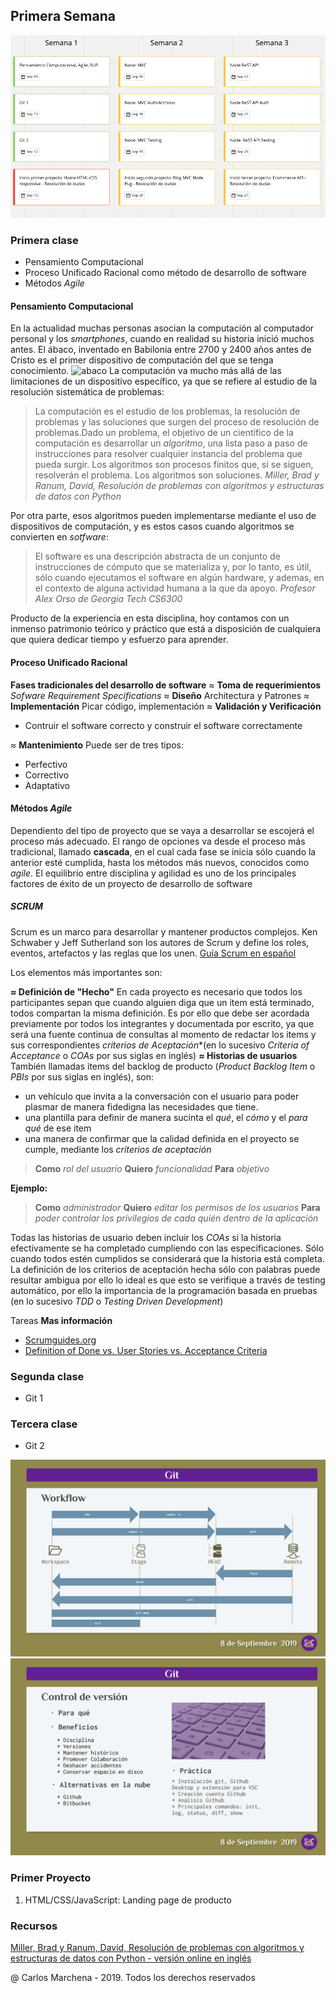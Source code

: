 

## Primera Semana
![base](/modulos/img/swc-fullstack-03.png)
### Primera clase
- Pensamiento Computacional
- Proceso Unificado Racional como método de desarrollo de software
- Métodos *Agile*
#### Pensamiento Computacional
En la actualidad muchas personas asocian la computación al computador personal y los *smartphones*, cuando en realidad su historia inició muchos antes. El ábaco, inventado en Babilonia entre 2700 y 2400 años antes de Cristo es el primer dispositivo de computación del que se tenga conocimiento.
![abaco](https://history-computer.com/CalculatingTools/Abacus/RomanAbacus.jpg) 
La computación va mucho más allá de las limitaciones de un dispositivo específico, ya que se refiere al estudio de la resolución sistemática de problemas: 
>La computación es el estudio de los problemas, la resolución de problemas y las soluciones que surgen del proceso de resolución de problemas.Dado un problema, el objetivo de un científico de la computación es desarrollar un *algoritmo*, una lista paso a paso de instrucciones para resolver cualquier instancia del problema que pueda surgir. Los algoritmos son procesos finitos que, si se siguen, resolverán el problema. Los algoritmos son soluciones. 
*Miller, Brad y Ranum, David, Resolución de problemas con algoritmos y estructuras de datos con Python*

Por otra parte, esos algoritmos pueden implementarse mediante el uso de dispositivos de computación, y es estos casos cuando algoritmos se convierten en *sotfware*:
>El software es una descripción abstracta de un conjunto de instrucciones de cómputo que se materializa y, por lo tanto, es útil, sólo cuando ejecutamos el software en algún hardware, y ademas, en el contexto de alguna actividad humana a la que da apoyo. 
*Profesor Alex Orso de Georgia Tech CS6300*

Producto de la experiencia en esta disciplina, hoy contamos con un inmenso patrimonio teórico y práctico que está a disposición de cualquiera que quiera dedicar tiempo y esfuerzo para aprender.

#### Proceso Unificado Racional

**Fases tradicionales del desarrollo de software**
≈ **Toma de requerimientos**
*Sofware Requirement Specifications*
≈ **Diseño**
Architectura y Patrones
≈ **Implementación**
Picar código, implementación
≈ **Validación y Verificación**
- Contruir el software correcto y construir el software correctamente

≈ **Mantenimiento**
Puede ser de tres tipos:
- Perfectivo
- Correctivo
- Adaptativo




#### Métodos *Agile*
Dependiento del tipo de proyecto que se vaya a desarrollar se escojerá el proceso más adecuado. El rango de opciones va desde el proceso más tradicional, llamado **cascada**, en el cual cada fase se inicia sólo cuando la anterior esté cumplida, hasta los métodos más nuevos, conocidos como *agile*. El equilibrio entre disciplina y agilidad es uno de los principales factores de éxito de un proyecto de desarrollo de software
##### SCRUM
Scrum es un marco para desarrollar y mantener productos complejos.  Ken Schwaber y Jeff Sutherland son los autores de Scrum y define los roles, eventos, artefactos y las reglas que los unen. 
[Guía Scrum en español](https://www.scrumguides.org/docs/scrumguide/v2017/2017-Scrum-Guide-Spanish-European.pdf#zoom=100)

Los elementos más importantes son:

**≈ Definición de "Hecho"**
En cada proyecto es necesario que todos los participantes sepan que cuando alguien diga que un item está terminado, todos compartan la misma definición. Es por ello que debe ser acordada previamente por todos los integrantes y documentada por escrito, ya que será una fuente continua de consultas al momento de redactar los items y sus correspondientes *criterios de Aceptación**(en lo sucesivo *Criteria of Acceptance* o *COAs* por sus siglas en inglés)
**≈ Historias de usuarios**
También llamadas items del backlog de producto (*Product Backlog Item* o *PBIs* por sus siglas en inglés), son:  
- un vehículo que invita a la conversación con el usuario para poder plasmar de manera fidedigna las necesidades que tiene.
- una plantilla para definir de manera sucinta el *qué*, el *cómo* y el *para qué* de ese item
- una manera de confirmar que la calidad definida en el proyecto se cumple, mediante los *criterios de aceptación*

> **Como** *rol del usuario*
> **Quiero** *funcionalidad*
> **Para** *objetivo*

**Ejemplo:**

> **Como** *administrador*
> **Quiero** *editar los permisos  de los usuarios*
> **Para** *poder controlar los privilegios de cada quién dentro de la aplicación*

Todas las historias de usuario deben incluir los *COAs* si la historia efectivamente se ha completado cumpliendo con las especificaciones. Sólo cuando todos estén cumplidos se considerará que la historia está completa. La definición de los criterios de aceptación hecha sólo con palabras puede resultar ambigua por ello lo ideal es que esto se verifique a través de testing automático, por ello la importancia de la programación basada en pruebas (en lo sucesivo *TDD* o *Testing Driven Development*)

Tareas
**Mas información** 
- [Scrumguides.org](https://www.scrumguides.org/docs/scrumguide/v1/scrum-guide-us.pdf)
- [Definition of Done vs. User Stories vs. Acceptance Criteria](https://agilepainrelief.com/notesfromatooluser/2017/05/definition-of-done-vs-user-stories-vs-acceptance-criteria.html#.XCeRWtEo8Wp)

### Segunda clase
- Git 1
### Tercera clase
- Git 2

![base](img/swc-fullstack-git01.png)
![base](img/swc-fullstack-git02.png)

### Primer Proyecto
1. HTML/CSS/JavaScript: Landing page de producto

### Recursos 
[Miller, Brad y Ranum, David, Resolución de problemas con algoritmos y estructuras de datos con Python - versión online en inglés](https://runestone.academy/runestone/books/published/pythonds/index.html)

@ Carlos Marchena - 2019. Todos los derechos reservados